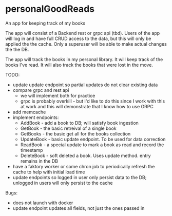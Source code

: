 # personalGoodReads
An app for keeping track of my books

The app will consist of a Backend rest or grpc api (tbd).
Users of the app will log in and have full CRUD access to the data, but this will only be applied the the cache. Only a superuser will be able to make actual changes the the DB.

The app will track the books in my personal library. It will keep track of the books I've read. It will also track the books that were lost in the move. 

TODO:
- update update endpoint so partial updates do not clear existing data
- compare grpc and rest api
    - we will implement both for practice
    - grpc is probably overkill - but I'd like to do this since I work with this at work and this will demonstrate that I know how to use GRPC
- add memcache
- implement endpoints:
    - AddBook - add a book to DB; will satisfy book ingestion
    - GetBook - the basic retreival of a single book
    - GetBooks - the basic get all for the books collection
    - UpdateBook - basic update endpoint. To be used for data correction
    - ReadBook - a special update to mark a book as read and record the timestamp
    - DeleteBook - soft deleted a book. Uses update method. entry remains in the DB
- have a faktory worker or some chron job to periodically refresh the cache to help with initial load time
- update endpoints so logged in user only persist data to the DB; unlogged in users will only persist to the cache

Bugs:
- does not launch with docker
- update endpoint updates all fields, not just the ones passed in
